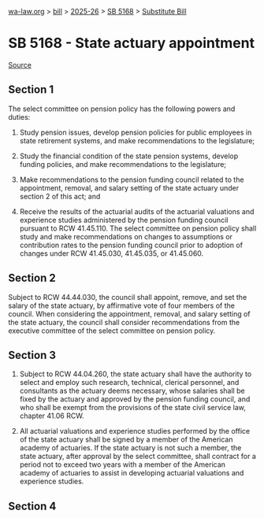 [wa-law.org](/) > [bill](/bill/) > [2025-26](/bill/2025-26/) > [SB 5168](/bill/2025-26/sb/5168/) > [Substitute Bill](/bill/2025-26/sb/5168/S/)

# SB 5168 - State actuary appointment

[Source](http://lawfilesext.leg.wa.gov/biennium/2025-26/Pdf/Bills/Senate%20Bills/5168-S.pdf)

## Section 1
The select committee on pension policy has the following powers and duties:

1. Study pension issues, develop pension policies for public employees in state retirement systems, and make recommendations to the legislature;

2. Study the financial condition of the state pension systems, develop funding policies, and make recommendations to the legislature;

3. Make recommendations to the pension funding council related to the appointment, removal, and salary setting of the state actuary under section 2 of this act; and

4. Receive the results of the actuarial audits of the actuarial valuations and experience studies administered by the pension funding council pursuant to RCW 41.45.110. The select committee on pension policy shall study and make recommendations on changes to assumptions or contribution rates to the pension funding council prior to adoption of changes under RCW 41.45.030, 41.45.035, or 41.45.060.

## Section 2
Subject to RCW 44.44.030, the council shall appoint, remove, and set the salary of the state actuary, by affirmative vote of four members of the council. When considering the appointment, removal, and salary setting of the state actuary, the council shall consider recommendations from the executive committee of the select committee on pension policy.

## Section 3
1. Subject to RCW 44.04.260, the state actuary shall have the authority to select and employ such research, technical, clerical personnel, and consultants as the actuary deems necessary, whose salaries shall be fixed by the actuary and approved by the pension funding council, and who shall be exempt from the provisions of the state civil service law, chapter 41.06 RCW.

2. All actuarial valuations and experience studies performed by the office of the state actuary shall be signed by a member of the American academy of actuaries. If the state actuary is not such a member, the state actuary, after approval by the select committee, shall contract for a period not to exceed two years with a member of the American academy of actuaries to assist in developing actuarial valuations and experience studies.

## Section 4